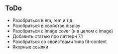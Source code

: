 ## ToDo

- Разобраться в em, rem и т.д.
- Разобраться в свойстве display
- Разобраться с image cover (и в целом с image)
- Добавить статью про паттерн 7.1
- Разобраться со свойствами типа fit-content
- Якорные ссылки